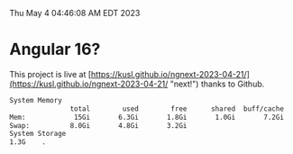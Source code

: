 Thu May  4 04:46:08 AM EDT 2023

# Angular 16?


This project is live at [https://kusl.github.io/ngnext-2023-04-21/](https://kusl.github.io/ngnext-2023-04-21/ "next!") thanks to Github.

```bash
System Memory
               total        used        free      shared  buff/cache   available
Mem:            15Gi       6.3Gi       1.8Gi       1.0Gi       7.2Gi       7.6Gi
Swap:          8.0Gi       4.8Gi       3.2Gi
System Storage
1.3G	.
